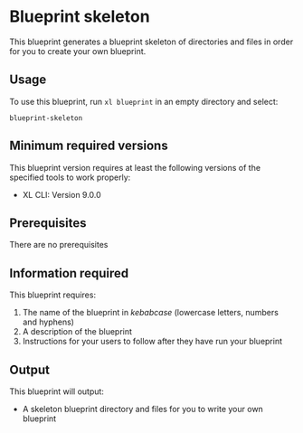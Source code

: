 # Blueprint skeleton

This blueprint generates a blueprint skeleton of directories and files in order for you to create your own blueprint.

## Usage

To use this blueprint, run `xl blueprint` in an empty directory and select:

    blueprint-skeleton

## Minimum required versions

This blueprint version requires at least the following versions of the specified tools to work properly:

* XL CLI: Version 9.0.0

## Prerequisites

There are no prerequisites

## Information required

This blueprint requires:

1. The name of the blueprint in _kebabcase_ (lowercase letters, numbers and hyphens)
2. A description of the blueprint
3. Instructions for your users to follow after they have run your blueprint

## Output

This blueprint will output:

* A skeleton blueprint directory and files for you to write your own blueprint
